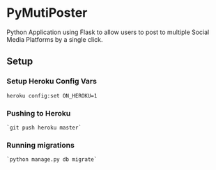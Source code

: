 # PyMutiPoster
Python Application using Flask to allow users to post to multiple Social Media Platforms by a single click.



## Setup
### Setup Heroku Config Vars
    heroku config:set ON_HEROKU=1

### Pushing to Heroku
    `git push heroku master`

### Running migrations
    `python manage.py db migrate`